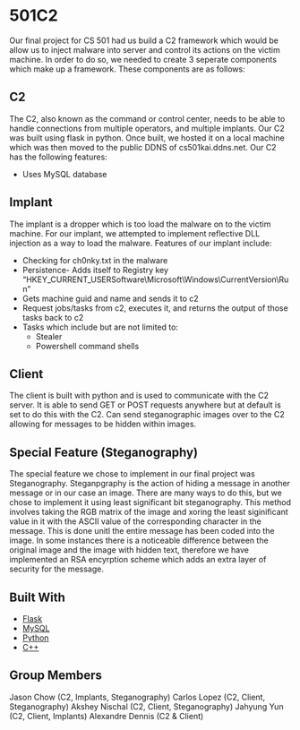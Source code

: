 # 501C2
Our final project for CS 501 had us build a C2 framework which would be allow us to inject malware into server and control its actions on the victim machine. In order to do so, we needed to create 3 seperate components which make up a framework. These components are as follows:

## C2
The C2, also known as the command or control center, needs to be able to handle connections from multiple operators, and multiple implants. Our C2 was built using flask in python. Once built, we hosted it on a local machine which was then moved to the public DDNS of cs501kai.ddns.net. 
Our C2 has the following features:
  - Uses MySQL database

## Implant
The implant is a dropper which is too load the malware on to the victim machine. For our implant, we attempted to implement reflective DLL injection as a way to load the malware. Features of our implant include:
  - Checking for ch0nky.txt in the malware
  - Persistence- Adds itself to Registry key “HKEY_CURRENT_USERSoftware\Microsoft\Windows\CurrentVersion\Run”
  - Gets machine guid and name and sends it to c2
  - Request jobs/tasks from c2, executes it, and returns the output of those tasks back to c2
  - Tasks which include but are not limited to:
    - Stealer
    - Powershell command shells

## Client
The client is built with python and is used to communicate with the C2 server. It is able to send GET or POST requests anywhere but at default is set to do this with the C2. Can send steganographic images over to the C2 allowing for messages to be hidden within images.

## Special Feature (Steganography)
The special feature we chose to implement in our final project was Steganography. Steganpgraphy is the action of hiding a message in another message or in our case an image. There are many ways to do this, but we chose to implement it using least significant bit steganography. This method involves taking the RGB matrix of the image and xoring the least siginificant value in it with the ASCII value of the corresponding character in the message. This is done unitl the entire message has been coded into the image. In some instances there is a noticeable difference between the original image and the image with hidden text, therefore we have implemented an RSA encyrption scheme which adds an extra layer of security for the message.

## Built With
+ [Flask](https://flask.palletsprojects.com/en/2.0.x/)
+ [MySQL](https://docs.oracle.com/cd/E17952_01/mysql-8.0-en/index.html)
+ [Python](https://docs.python.org/3/)
+ [C++](https://docs.microsoft.com/en-us/cpp/?view=msvc-170)

## Group Members
Jason Chow  (C2, Implants, Steganography)
Carlos Lopez  (C2, Client, Steganography)
Akshey Nischal  (C2, Client, Steganography)
Jahyung Yun  (C2, Client, Implants)
Alexandre Dennis  (C2 & Client)
